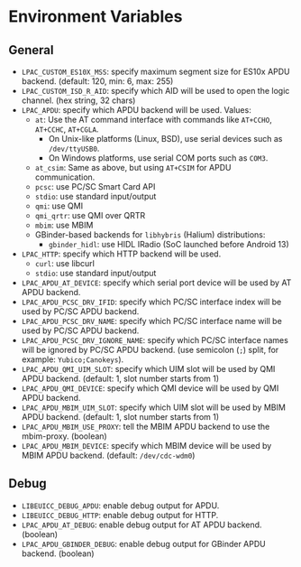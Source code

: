# Environment Variables

## General

* `LPAC_CUSTOM_ES10X_MSS`: specify maximum segment size for ES10x APDU backend. (default: 120, min: 6, max: 255)
* `LPAC_CUSTOM_ISD_R_AID`: specify which AID will be used to open the logic channel. (hex string, 32 chars)
* `LPAC_APDU`: specify which APDU backend will be used. Values:
  - `at`: Use the AT command interface with commands like `AT+CCHO`, `AT+CCHC`, `AT+CGLA`.
    - On Unix-like platforms (Linux, BSD), use serial devices such as `/dev/ttyUSB0`.
    - On Windows platforms, use serial COM ports such as `COM3`.
  - `at_csim`: Same as above, but using `AT+CSIM` for APDU communication.
  - `pcsc`: use PC/SC Smart Card API
  - `stdio`: use standard input/output
  - `qmi`: use QMI
  - `qmi_qrtr`: use QMI over QRTR
  - `mbim`: use MBIM
  - GBinder-based backends for `libhybris` (Halium) distributions:
    - `gbinder_hidl`: use HIDL IRadio (SoC launched before Android 13)
* `LPAC_HTTP`: specify which HTTP backend will be used.
  - `curl`: use libcurl
  - `stdio`: use standard input/output
* `LPAC_APDU_AT_DEVICE`: specify which serial port device will be used by AT APDU backend.
* `LPAC_APDU_PCSC_DRV_IFID`: specify which PC/SC interface index will be used by PC/SC APDU backend.
* `LPAC_APDU_PCSC_DRV_NAME`: specify which PC/SC interface name will be used by PC/SC APDU backend.
* `LPAC_APDU_PCSC_DRV_IGNORE_NAME`: specify which PC/SC interface names will be ignored by PC/SC APDU backend. (use semicolon (`;`) split, for example: `Yubico;Canokeys`).
* `LPAC_APDU_QMI_UIM_SLOT`: specify which UIM slot will be used by QMI APDU backend. (default: 1, slot number starts from 1)
* `LPAC_APDU_QMI_DEVICE`: specify which QMI device will be used by QMI APDU backend.
* `LPAC_APDU_MBIM_UIM_SLOT`: specify which UIM slot will be used by MBIM APDU backend. (default: 1, slot number starts from 1)
* `LPAC_APDU_MBIM_USE_PROXY`: tell the MBIM APDU backend to use the mbim-proxy. (boolean)
* `LPAC_APDU_MBIM_DEVICE`: specify which MBIM device will be used by MBIM APDU backend. (default: `/dev/cdc-wdm0`)

## Debug

* `LIBEUICC_DEBUG_APDU`: enable debug output for APDU.
* `LIBEUICC_DEBUG_HTTP`: enable debug output for HTTP.
* `LPAC_APDU_AT_DEBUG`: enable debug output for AT APDU backend. (boolean)
* `LPAC_APDU_GBINDER_DEBUG`: enable debug output for GBinder APDU backend. (boolean)
